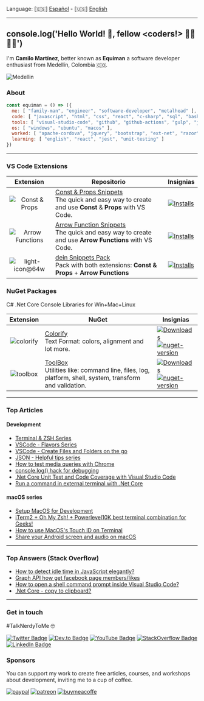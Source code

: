 Language: [🇪🇸] [Español](README-ES.md) - [🇺🇸] [English](README.md)

---

## console.log('Hello World! 👋, fellow <coders!> 👩‍💻👨‍💻') 

I'm **Camilo Martínez**, better known as **Equiman** a software developer enthusiast from Medellín, Colombia 🇨🇴.

![Medellin](https://user-images.githubusercontent.com/933393/164779706-9434093e-61cd-4e6e-86a9-5c23ec90b1b1.png)

### About

```javascript
const equiman = () => ({
  me: [ "family-man", "engineer", "software-developer", "metalhead" ],
  code: [ "javascript", "html", "css", "react", "c-sharp", "sql", "bash", "batch" ],
  tools: [ "visual-studio-code", "github", "github-actions", "gulp", "jenkins", "gimp", "sonar-qube" ],
  os: [ "windows", "ubuntu", "macos" ],
  worked: [ "apache-cordova", "jquery", "bootstrap", "ext-net", "razor", "sql-server", "mysql", "excel-vba"],
  learning: [ "english", "react", "jest", "unit-testing" ]
})
```

---

### VS Code Extensions

| Extension | Repositorio | Insignias |
| :-------: | ------ | --------- |
| ![Const & Props](https://user-images.githubusercontent.com/933393/164782988-9ff75d92-1bae-44e6-adca-1edf8edfea0f.png) | [Const & Props Snippets](https://github.com/deinsoftware/vscode-const-props-snippets)<br/>The quick and easy way to create and use **Const** & **Props** with VS Code. | [![Installs](https://vsmarketplacebadge.apphb.com/installs/deinsoftware.const-props-snippets.svg)](https://marketplace.visualstudio.com/items?itemName=deinsoftware.const-props-snippets) |
| ![Arrow Functions](https://user-images.githubusercontent.com/933393/164782117-80a63fa8-a1d7-4980-b978-ec3fbdaf2c1d.png) | [Arrow Function Snippets](https://github.com/deinsoftware/vscode-arrow-snippets)<br/>The quick and easy way to create and use **Arrow Functions** with VS Code. | [![Installs](https://vsmarketplacebadge.apphb.com/installs/deinsoftware.arrow-function-snippets.svg)](https://marketplace.visualstudio.com/items?itemName=deinsoftware.arrow-function-snippets) |
| ![light-icon@64w](https://user-images.githubusercontent.com/933393/164783435-07b78338-c630-4da9-927d-eee5941f30e5.png) | [dein Snippets Pack](https://github.com/deinsoftware/vscode-dein-snippets-pack)<br/>Pack with both extensions: **Const & Props** + **Arrow Functions** | [![Installs](https://vsmarketplacebadge.apphb.com/installs/deinsoftware.dein-snippets-pack.svg)](https://marketplace.visualstudio.com/items?itemName=deinsoftware.dein-snippets-pack) |

### NuGet Packages

C# .Net Core Console Libraries for Win+Mac+Linux

| Extension | NuGet  | Insignias |
| :-------: | ------ | --------- |
| ![colorify](https://user-images.githubusercontent.com/933393/164784579-1596124e-74ae-4860-ae23-1e0e87b8c7c6.png) | [Colorify](https://github.com/deinsoftware/colorify)<br/>Text Format: colors, alignment and lot more. | [![Downloads](https://img.shields.io/nuget/dt/dein.Colorify.svg)](https://www.nuget.org/packages/dein.Colorify/)<br/>[![nuget-version](https://img.shields.io/nuget/v/dein.Colorify.svg)](https://www.nuget.org/packages/dein.Colorify/) |
| ![toolbox](https://user-images.githubusercontent.com/933393/164784586-6e03917e-1ebe-448b-baad-f147d265c3d3.png) | [ToolBox](https://github.com/deinsoftware/toolbox)<br/>Utilities like: command line, files, log, platform, shell, system, transform and validation. | [![Downloads](https://img.shields.io/nuget/dt/dein.Toolbox.svg)](https://www.nuget.org/packages/dein.Toolbox/)<br/>[![nuget-version](https://img.shields.io/nuget/v/dein.ToolBox.svg)](https://www.nuget.org/packages/dein.ToolBox/) |

---

### Top Articles

#### Development

- [Terminal & ZSH Series](https://dev.to/equiman/series/11407)
- [VSCode - Flavors Series](https://dev.to/equiman/series/8983)
- [VSCode - Create Files and Folders on the go](https://dev.to/equiman/vscode-create-files-and-folders-on-the-go-2hd6)
- [JSON - Helpful tips series](https://dev.to/equiman/series/64)
- [How to test media queries with Chrome](https://dev.to/equiman/how-to-test-media-queries-with-chrome-5d8c)
- [console.log() hack for debugging](https://dev.to/equiman/console-log-hack-for-debugging-3cfi)
- [.Net Core Unit Test and Code Coverage with Visual Studio Code](https://dev.to/equiman/net-core-unit-test-and-code-coverage-with-visual-studio-code-37bp)
- [Run a command in external terminal with .Net Core](https://dev.to/equiman/run-a-command-in-external-terminal-with-net-core-d4l)

#### macOS series

- [Setup MacOS for Development](https://dev.to/equiman/setup-macos-for-development-3kc2)
- [iTerm2 + Oh My Zsh! + Powerlevel10K best terminal combination for Geeks!](https://dev.to/equiman/iterm2--oh-my-zsh--powerlevel9k-best-terminal-combination-for-geeks-58l5)
- [How to use MacOS's Touch ID on Terminal](https://dev.to/equiman/how-to-use-macos-s-touch-id-on-terminal-5fhg)
- [Share your Android screen and audio on macOS](https://dev.to/equiman/share-your-android-screen-and-audio-on-macos-1p64)

---

### Top Answers (Stack Overflow)

- [How to detect idle time in JavaScript elegantly?](https://stackoverflow.com/questions/667555/how-to-detect-idle-time-in-javascript-elegantly/10126042#10126042)
- [Graph API how get facebook page members/likes](https://stackoverflow.com/questions/14632000/graph-api-how-get-facebook-page-members-likes/37684600#37684600)
- [How to open a shell command prompt inside Visual Studio Code?](https://stackoverflow.com/questions/29981808/how-to-open-a-shell-command-prompt-inside-visual-studio-code/39927190#39927190)
- [.Net Core - copy to clipboard?](https://stackoverflow.com/questions/44205260/net-core-copy-to-clipboard/45338239#45338239)

---

### Get in touch

#TalkNerdyToMe 🤓

[![Twitter Badge](https://img.shields.io/badge/-@equiman-gray?style=flat&labelColor=1DA1F2&logo=twitter&logoColor=white&link=https://twitter.com/equiman)](https://twitter.com/equiman)
[![Dev.to Badge](https://img.shields.io/badge/-@equiman-gray?style=flat&labelColor=0A0A0A&logo=devdotto&logoColor=white&link=https://dev.to/equiman)](https://dev.to/equiman)
[![YouTube Badge](https://img.shields.io/badge/-@equimancho-gray?style=flat&labelColor=FF0000&logo=youtube&logoColor=white&link=https://youtube.com/c//equimancho)](https://youtube.com/c//equimancho)
[![StackOverflow Badge](https://img.shields.io/badge/-@equiman-gray?style=flat&labelColor=FE7A16&logo=stackoverflow&logoColor=white&link=https://stackoverflow.com/story/equiman)](https://stackoverflow.com/users/812915)
[![LinkedIn Badge](https://img.shields.io/badge/-@equiman-gray?style=flat&labelColor=0077B5&logo=linkedin&logoColor=white&link=https://linkedin.com/in/equiman)](https://linkedin.com/in/equiman)

### Sponsors

You can support my work to create free articles, courses, and workshops about development, inviting me to a cup of coffee.

[![paypal](https://img.shields.io/badge/-PayPal-gray?style=flat&labelColor=00457C&logo=paypal&logoColor=white&link=https://paypal.me/equiman/3)](https://paypal.me/equiman/3)
[![patreon](https://img.shields.io/badge/-Patreon-gray?style=flat&labelColor=052d49&logo=patreon&logoColor=F96854&link=https://patreon.com/equiman)](https://patreon.com/equiman)
[![buymeacoffe](https://img.shields.io/badge/-Buy%20Me%20A%20Coffee-gray?style=flat&labelColor=FF813F&logo=buy-me-a-coffee&logoColor=white&link=https://buymeacoff.ee/equiman)](https://www.buymeacoffee.com/equiman)
